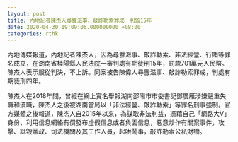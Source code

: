 ```yaml
---
layout: post
title: 內地記者陳杰人尋釁滋事、敲詐勒索罪成　判監15年
date: 2020-04-30 19:09:06.000000000 +08:00
categories: rthk
---
```


內地傳媒報道，內地記者陳杰人，因為尋釁滋事、敲詐勒索、非法經營、行賄等罪名成立，在湖南省桂陽縣人民法院一審判處有期徒刑15年，罰款701萬元人民幣。陳杰人表示服從判決，不上訴。同案被告陳偉人尋釁滋事、敲詐勒索罪成，判處有期徒刑四年。

陳杰人在2018年間，曾經在網上實名舉報湖南邵陽市市委書記鄧廣雁涉嫌嚴重失職和瀆職，陳杰人之後被湖南當局以「非法經營、敲詐勒索」等罪名刑事強制。官方媒體之後報道，陳杰人自2015年以来，為謀取非法利益，憑藉自己「網路大V」身份，利用信息網絡有償發布虛假信息或者負面信息，惡意炒作有關案事件，攻擊、詆毀黨政、司法機關及其工作人員，起哄鬧事，敲詐勒索公私財物。
